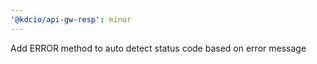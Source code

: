 ```yaml
---
'@kdcio/api-gw-resp': minor
---
```


Add ERROR method to auto detect status code based on error message
